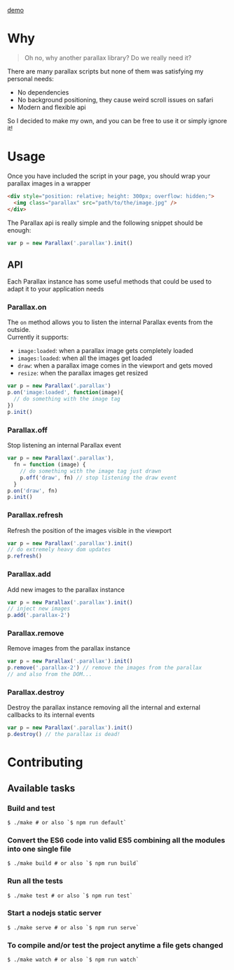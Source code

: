 [demo](demo)

# Why

> Oh no, why another parallax library? Do we really need it?

There are many parallax scripts but none of them was satisfying my personal needs:

  - No dependencies
  - No background positioning, they cause weird scroll issues on safari
  - Modern and flexible api

So I decided to make my own, and you can be free to use it or simply ignore it!

# Usage

Once you have included the script in your page, you should wrap your parallax images in a wrapper

```html
<div style="position: relative; height: 300px; overflow: hidden;">
  <img class="parallax" src="path/to/the/image.jpg" />
</div>
```

The Parallax api is really simple and the following snippet should be enough:

```js
var p = new Parallax('.parallax').init()
```

## API

Each Parallax instance has some useful methods that could be used to adapt it to your application needs

### Parallax.on

The `on` method allows you to listen the internal Parallax events from the outside.<br />
Currently it supports:
  - `image:loaded`: when a parallax image gets completely loaded
  - `images:loaded`: when all the images get loaded
  - `draw`: when a parallax image comes in the viewport and gets moved
  - `resize`: when the parallax images get resized

```js
var p = new Parallax('.parallax')
p.on('image:loaded', function(image){
  // do something with the image tag
})
p.init()
```

### Parallax.off

Stop listening an internal Parallax event

```js
var p = new Parallax('.parallax'),
  fn = function (image) {
    // do something with the image tag just drawn
    p.off('draw', fn) // stop listening the draw event
  }
p.on('draw', fn)
p.init()
```

### Parallax.refresh

Refresh the position of the images visible in the viewport

```js
var p = new Parallax('.parallax').init()
// do extremely heavy dom updates
p.refresh()
```

### Parallax.add

Add new images to the parallax instance

```js
var p = new Parallax('.parallax').init()
// inject new images
p.add('.parallax-2')
```

### Parallax.remove

Remove images from the parallax instance

```js
var p = new Parallax('.parallax').init()
p.remove('.parallax-2') // remove the images from the parallax
// and also from the DOM...
```

### Parallax.destroy

Destroy the parallax instance removing all the internal and external callbacks to its internal events

```js
var p = new Parallax('.parallax').init()
p.destroy() // the parallax is dead!
```

# Contributing

## Available tasks

### Build and test
```shell
$ ./make # or also `$ npm run default`
```

### Convert the ES6 code into valid ES5 combining all the modules into one single file
```shell
$ ./make build # or also `$ npm run build`
```

### Run all the tests
```shell
$ ./make test # or also `$ npm run test`
```

### Start a nodejs static server
```shell
$ ./make serve # or also `$ npm run serve`
```

### To compile and/or test the project anytime a file gets changed
```shell
$ ./make watch # or also `$ npm run watch`
```

